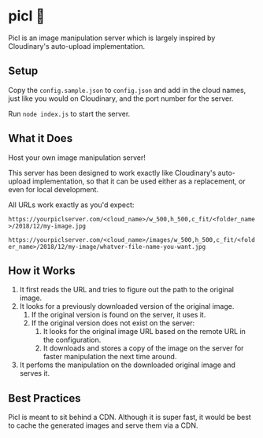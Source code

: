 # picl 🥒

Picl is an image manipulation server which is largely inspired by Cloudinary's auto-upload implementation.

## Setup

Copy the `config.sample.json` to `config.json` and add in the cloud names, just like you would on Cloudinary, and the port number for the server.

Run `node index.js` to start the server.

## What it Does

Host your own image manipulation server!

This server has been designed to work exactly like Cloudinary's auto-upload implementation, so that it can be used either as a replacement, or even for local development.

All URLs work exactly as you'd expect:

`https://yourpiclserver.com/<cloud_name>/w_500,h_500,c_fit/<folder_name>/2018/12/my-image.jpg`

`https://yourpiclserver.com/<cloud_name>/images/w_500,h_500,c_fit/<folder_name>/2018/12/my-image/whatver-file-name-you-want.jpg`

## How it Works

1. It first reads the URL and tries to figure out the path to the original image.
1. It looks for a previously downloaded version of the original image.
	1. If the original version is found on the server, it uses it.
	1. If the original version does not exist on the server:
		1. It looks for the original image URL based on the remote URL in the configuration.
		1. It downloads and stores a copy of the image on the server for faster manipulation the next time around.
1. It perfoms the manipulation on the downloaded original image and serves it.

## Best Practices

Picl is meant to sit behind a CDN. Although it is super fast, it would be best to cache the generated images and serve them via a CDN.
